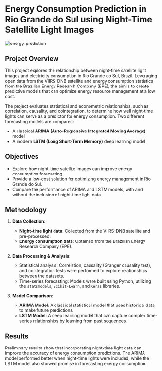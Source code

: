 # Energy Consumption Prediction in Rio Grande do Sul using Night-Time Satellite Light Images

![energy_prediction](https://github.com/user-attachments/assets/a5566b3a-1ea9-411d-9f24-f4a95117bd2a)



## Project Overview

This project explores the relationship between night-time satellite light images and electricity consumption in Rio Grande do Sul, Brazil. Leveraging open data from the VIIRS-DNB satellite and energy consumption statistics from the Brazilian Energy Research Company (EPE), the aim is to create predictive models that can optimize energy resource management at a low cost.

The project evaluates statistical and econometric relationships, such as correlation, causality, and cointegration, to determine how well night-time lights can serve as a predictor for energy consumption. Two different forecasting models are compared:
- A classical **ARIMA (Auto-Regressive Integrated Moving Average)** model
- A modern **LSTM (Long Short-Term Memory)** deep learning model

## Objectives
- Explore how night-time satellite images can improve energy consumption forecasting.
- Provide a low-cost solution for optimizing energy management in Rio Grande do Sul.
- Compare the performance of ARIMA and LSTM models, with and without the inclusion of night-time light data.

## Methodology
1. **Data Collection**:
   - **Night-time light data**: Collected from the VIIRS-DNB satellite and pre-processed.
   - **Energy consumption data**: Obtained from the Brazilian Energy Research Company (EPE).

2. **Data Processing & Analysis**:
   - Statistical analysis: Correlation, causality (Granger causality test), and cointegration tests were performed to explore relationships between the datasets.
   - Time-series forecasting: Models were built using Python, utilizing the `statsmodels`, `Scikit-Learn`, and `Keras` libraries.

3. **Model Comparison**:
   - **ARIMA Model**: A classical statistical model that uses historical data to make future predictions.
   - **LSTM Model**: A deep learning model that can capture complex time-series relationships by learning from past sequences.

## Results
Preliminary results show that incorporating night-time light data can improve the accuracy of energy consumption predictions. The ARIMA model performed better when night-time lights were included, while the LSTM model also showed promise in forecasting energy consumption.
